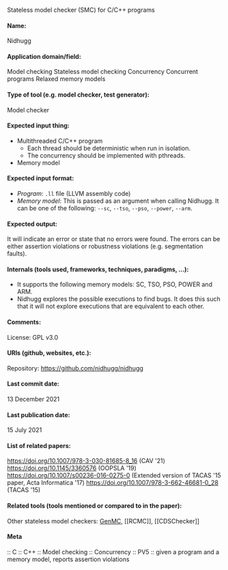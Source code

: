 Stateless model checker (SMC) for C/C++ programs

#### Name:
Nidhugg

#### Application domain/field:
Model checking
Stateless model checking
Concurrency
Concurrent programs
Relaxed memory models

#### Type of tool (e.g. model checker, test generator):
Model checker

#### Expected input thing:
- Multithreaded C/C++ program
	- Each thread should be deterministic when run in isolation.
	- The concurrency should be implemented with pthreads.
- Memory model

#### Expected input format:
- *Program*: `.ll` file (LLVM assembly code)
- *Memory model*: This is passed as an argument when calling Nidhugg. It can be one of the following: `--sc`, `--tso`, `--pso`, `--power`, `--arm`.

#### Expected output:
It will indicate an error or state that no errors were found.
The errors can be either assertion violations or robustness violations (e.g. segmentation faults).

#### Internals (tools used, frameworks, techniques, paradigms, ...):
- It supports the following memory models: SC, TSO, PSO, POWER and ARM.
- Nidhugg explores the possible executions to find bugs. It does this such that it will not explore executions that are equivalent to each other.

#### Comments:
License: GPL v3.0

#### URIs (github, websites, etc.):
Repository: https://github.com/nidhugg/nidhugg

#### Last commit date:
13 December 2021

#### Last publication date:
15 July 2021

#### List of related papers:
https://doi.org/10.1007/978-3-030-81685-8_16 (CAV '21)
https://doi.org/10.1145/3360576 (OOPSLA '19)
https://doi.org/10.1007/s00236-016-0275-0 (Extended version of TACAS '15 paper, Acta Informatica '17)
https://doi.org/10.1007/978-3-662-46681-0_28 (TACAS '15)

#### Related tools (tools mentioned or compared to in the paper):
Other stateless model checkers: [GenMC](Checkers/GenMC.md), [[RCMC]], [[CDSChecker]]

#### Meta
:: C
:: C++
:: Model checking
:: Concurrency
:: PV5 :: given a program and a memory model, reports assertion violations